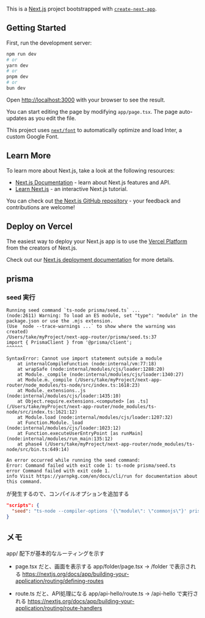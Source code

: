 This is a [Next.js](https://nextjs.org/) project bootstrapped with [`create-next-app`](https://github.com/vercel/next.js/tree/canary/packages/create-next-app).

## Getting Started

First, run the development server:

```bash
npm run dev
# or
yarn dev
# or
pnpm dev
# or
bun dev
```

Open [http://localhost:3000](http://localhost:3000) with your browser to see the result.

You can start editing the page by modifying `app/page.tsx`. The page auto-updates as you edit the file.

This project uses [`next/font`](https://nextjs.org/docs/basic-features/font-optimization) to automatically optimize and load Inter, a custom Google Font.

## Learn More

To learn more about Next.js, take a look at the following resources:

- [Next.js Documentation](https://nextjs.org/docs) - learn about Next.js features and API.
- [Learn Next.js](https://nextjs.org/learn) - an interactive Next.js tutorial.

You can check out [the Next.js GitHub repository](https://github.com/vercel/next.js/) - your feedback and contributions are welcome!

## Deploy on Vercel

The easiest way to deploy your Next.js app is to use the [Vercel Platform](https://vercel.com/new?utm_medium=default-template&filter=next.js&utm_source=create-next-app&utm_campaign=create-next-app-readme) from the creators of Next.js.

Check out our [Next.js deployment documentation](https://nextjs.org/docs/deployment) for more details.

## prisma

### seed 実行

```
Running seed command `ts-node prisma/seed.ts` ...
(node:2611) Warning: To load an ES module, set "type": "module" in the package.json or use the .mjs extension.
(Use `node --trace-warnings ...` to show where the warning was created)
/Users/take/myProject/next-app-router/prisma/seed.ts:37
import { PrismaClient } from '@prisma/client';
^^^^^^

SyntaxError: Cannot use import statement outside a module
    at internalCompileFunction (node:internal/vm:77:18)
    at wrapSafe (node:internal/modules/cjs/loader:1288:20)
    at Module._compile (node:internal/modules/cjs/loader:1340:27)
    at Module.m._compile (/Users/take/myProject/next-app-router/node_modules/ts-node/src/index.ts:1618:23)
    at Module._extensions..js (node:internal/modules/cjs/loader:1435:10)
    at Object.require.extensions.<computed> [as .ts] (/Users/take/myProject/next-app-router/node_modules/ts-node/src/index.ts:1621:12)
    at Module.load (node:internal/modules/cjs/loader:1207:32)
    at Function.Module._load (node:internal/modules/cjs/loader:1023:12)
    at Function.executeUserEntryPoint [as runMain] (node:internal/modules/run_main:135:12)
    at phase4 (/Users/take/myProject/next-app-router/node_modules/ts-node/src/bin.ts:649:14)

An error occurred while running the seed command:
Error: Command failed with exit code 1: ts-node prisma/seed.ts
error Command failed with exit code 1.
info Visit https://yarnpkg.com/en/docs/cli/run for documentation about this command.
```

が発生するので、コンパイルオプションを追加する

```json
"scripts": {
  "seed": "ts-node --compiler-options '{\"module\": \"commonjs\"}' prisma/seed.ts"
}
```

## メモ

app/ 配下が基本的なルーティングを示す

- page.tsx だと、画面を表示する
app/folder/page.tsx → /folder で表示される
https://nextjs.org/docs/app/building-your-application/routing/defining-routes

- route.ts だと、API処理になる
app/api-hello/route.ts → /api-hello で実行される
https://nextjs.org/docs/app/building-your-application/routing/route-handlers

